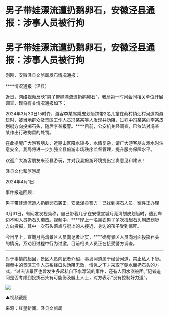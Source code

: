 # 男子带娃漂流遭扔鹅卵石，安徽泾县通报：涉事人员被行拘

# 男子带娃漂流遭扔鹅卵石，安徽泾县通报：涉事人员被行拘

刚刚，安徽泾县文旅局发布情况通报：‍‍‍‍‍‍‍‍

****情况通报（泾县）

近日，网络视频反映"男子带娃漂流遭扔鹅卵石"，我局第一时间会同相关单位开展调查，现将有关情况通报如下：

2024年3月30日15时许，游客李某驾乘皮划艇携带2名儿童在蔡村镇汪村河道内游玩时，被当地群众及景区工作人员冯某某等人发现并劝阻，过程中冯某某向李某皮划艇方向投掷石头，随后李某报警。****目前，公安机关经调查，已依法对冯某某作出行政拘留的处罚。

在此提醒广大游客朋友，近期山区降水较多，水情复杂，请广大游客朋友戏水时注意安全。我局将进一步加强全县旅游市场秩序监督管理，提升服务保障水平。

欢迎广大游客朋友来泾县游玩，并对我县旅游环境提出宝贵意见和建议！

泾县文化和旅游局

2024年4月1日

事件报道回顾：

男子带娃漂流遭人扔鹅卵石袭击，安徽泾县警方：已找到掷石人员，案件正办理

3月31日，有网友发视频称，自己带着儿子在安徽宣城月亮湾划皮划艇时，遭到岸边不明人员扔石头袭击。视频中，****岸上一名黑衣男子多次捡起石头朝皮划艇方向投掷，其中一次石头落点与艇上的人接近，身边的孩子受到惊吓。

今日早上，宣城月亮湾景区人员向记者证实，****确有景区人员向河面投掷石头的情况，系劝阻过程中行为过激，目前相关人员正在接受警方调查。

****

对于事情的起因，景区人员向记者介绍，事发河道属于经营河道，禁止私人下艇。视频中的景区工作人员系经口头劝阻无效，情急之下才采取了朝水面扔石头的方式，“过去该景区也曾发生多起私自下水漂流的事件，还有人因水涨被困。”记者追问是否考虑到投掷石头有可能伤及艇上人士，对方表示“没有控制好力道”。‍

![](https://inews.gtimg.com/om_bt/OHDrLFfdRhRK1JyNrOqWtvsEvErXaT_Xe8ygvELOoBPSMAA/1000)

▲视频截图

来源：红星新闻、泾县文旅局

